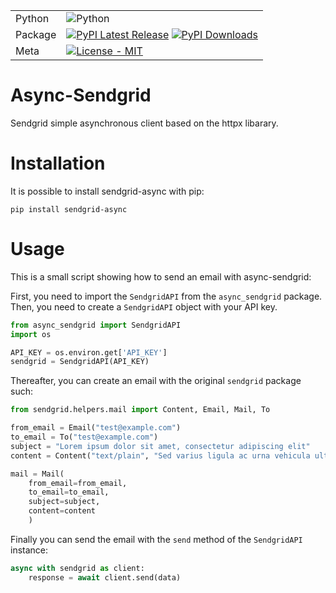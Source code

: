 | | |
| --- | --- |
| Python| ![Python](https://img.shields.io/pypi/pyversions/sendgrid-async) |
| Package | [![PyPI Latest Release](https://img.shields.io/pypi/v/pandas.svg)](https://pypi.org/project/sendgrid-async/) [![PyPI Downloads](https://img.shields.io/pypi/dm/sendgrid-async.svg?label=PyPI%20downloads)](https://pypi.org/project/sendgrid-async/) |
| Meta | [![License - MIT](https://img.shields.io/pypi/l/async_sendgrid.svg)](https://github.com/EM51641/async-sendgrid/blob/main/LICENSE)|

# Async-Sendgrid

Sendgrid simple asynchronous client based on the httpx libarary.

# Installation

It is possible to install sendgrid-async with pip:

```shell
pip install sendgrid-async
```

# Usage
This is a small script showing how to send an email with async-sendgrid:

First, you need to import the ```SendgridAPI``` from the ```async_sendgrid``` package. Then, you need to create a ```SendgridAPI``` object with your API key.

```python
from async_sendgrid import SendgridAPI
import os

API_KEY = os.environ.get['API_KEY']
sendgrid = SendgridAPI(API_KEY)
```

Thereafter, you can create an email with the original ```sendgrid``` package such:

```python
from sendgrid.helpers.mail import Content, Email, Mail, To

from_email = Email("test@example.com")
to_email = To("test@example.com")
subject = "Lorem ipsum dolor sit amet, consectetur adipiscing elit"
content = Content("text/plain", "Sed varius ligula ac urna vehicula ultrices. Nunc ut dolor sem.")

mail = Mail(
    from_email=from_email,
    to_email=to_email,
    subject=subject,
    content=content
    )

```

Finally you can send the email with the ```send``` method of the ```SendgridAPI``` instance:

```python
async with sendgrid as client:
    response = await client.send(data)
```
